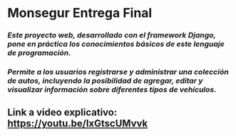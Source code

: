 # **Monsegur Entrega Final**

### *Este proyecto web, desarrollado con el framework Django, pone en práctica los conocimientos básicos de este lenguaje de programación.* 
### *Permite a los usuarios registrarse y administrar una colección de autos, incluyendo la posibilidad de agregar, editar y visualizar información sobre diferentes tipos de vehículos.*

## Link a video explicativo: https://youtu.be/IxGtscUMvvk